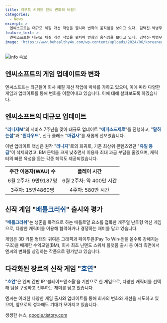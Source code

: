 ```yaml
---
title: 리부트 키워드 엔씨 변화의 바람!
categories:
  - News
excerpt: >
  엔씨소프트는 대규모 체질 개선 작업을 펼치며 변화의 움직임을 보이고 있다. 김택진·박병무 공동대표 체제로 대대적인 정비를 시행하고, 게임 분야에서의 변화를 이끌며 엔씨의 핵심 경쟁력을 강화하고 있다. 특히 배틀크러쉬 출시로 게임사업에서의 변신을 시도하고 있으며, 리니지 업데이트를 통해 브랜드 가치 회복에도 나서고 있다. 엔씨는 다양한 장르의 게임 출시를 통해 변화를 이끌고 있으며, 새로운 게임 호연을 통해 장르 다각화 움직임을 보여주고 있다. 변화는 높게 평가되고 있지만, 신작 성과를 통한 실적 개선이 중요시되고 있다.
feature_text: >
  엔씨소프트는 대규모 체질 개선 작업을 펼치며 변화의 움직임을 보이고 있다. 김택진·박병무 공동대표 체제로 대대적인 정비를 시행하고, 게임 분야에서의 변화를 이끌며 엔씨의 핵심 경쟁력을 강화하고 있다. 특히 배틀크러쉬 출시로 게임사업에서의 변신을 시도하고 있으며, 리니지 업데이트를 통해 브랜드 가치 회복에도 나서고 있다. 엔씨는 다양한 장르의 게임 출시를 통해 변화를 이끌고 있으며, 새로운 게임 호연을 통해 장르 다각화 움직임을 보여주고 있다. 변화는 높게 평가되고 있지만, 신작 성과를 통한 실적 개선이 중요시되고 있다.
image: 'https://www.behealthy4u.com/wp-content/uploads/2024/06/koreanews.jpg'
---
```


<p><img src="https://www.behealthy4u.com/wp-content/uploads/2024/06/koreanews.jpg" alt="info 속보" /></p>

<h2 data-ke-size="size26">엔씨소프트의 게임 업데이트와 변화</h2>

<p data-ke-size="size16">엔씨소프트는 최근들어 회사 체질 개선 작업에 박차를 가하고 있으며, 이에 따라 다양한 게임과 업데이트를 통해 변화를 이끌어내고 있습니다. 이에 대해 살펴보도록 하겠습니다.</p>

<h2 data-ke-size="size24">엔씨소프트의 대규모 업데이트</h2>

<p data-ke-size="size16">"<b><span style="color: #1a5490;">리니지M</span></b>"의 서비스 7주년을 맞아 대규모 업데이트 "<b><span style="color: #1a5490;">에피소드제로</span></b>"를 진행하고, "<b><span style="color: #1a5490;">말하는섬</span></b>"과 "<b><span style="color: #1a5490;">원다우드</span></b>", 신규 클래스 "<b><span style="color: #1a5490;">마검사</span></b>"를 새롭게 선보였습니다.</p>

<p data-ke-size="size16">이번 업데이트 핵심은 원작 "<b><span style="color: #1a5490;">리니지</span></b>"로의 회귀로, 기존 최상위 콘텐츠였던 "<b><span style="color: #1a5490;">유일 등급</span></b>"이 삭제되었고, BM 문턱을 크게 낮추면서 이용자 최대 과금 부담을 줄였으며, 캐릭터의 빠른 육성을 돕는 각종 혜택도 제공되었습니다.</p>

<table>
  <tr>
    <td style="text-align: center; height: 17px;"><b>주간 이용자(WAU) 수</b></td>
    <td style="text-align: center; height: 17px;"><b>플레이 시간</b></td>
  </tr>
  <tr>
    <td style="text-align: center; height: 17px;">6월 2주차: 9만9187명</td>
    <td style="text-align: center; height: 17px;">6월 2주차: 약 400만 시간</td>
  </tr>
  <tr>
    <td style="text-align: center; height: 17px;">3주차: 15만4860명</td>
    <td style="text-align: center; height: 17px;">4주차: 580만 시간</td>
  </tr>
</table>

<h2 data-ke-size="size24">신작 게임 "<b><span style="color: #1a5490;">배틀크러쉬</span></b>" 출시와 평가</h2>

<p data-ke-size="size16">"<b><span style="color: #1a5490;">배틀크러쉬</span></b>"는 생존을 목적으로 하는 배틀로얄 요소를 접목한 캐주얼 난투형 액션 게임으로, 다양한 캐릭터를 이용해 협력하거나 경쟁하는 재미를 담고 있습니다.</p>

<p data-ke-size="size16">게임은 3D 카툰 형태의 귀여운 그래픽과 페이투윈(Pay To Win‧돈을 쓸수록 강해지는 구조)을 배제한 수익모델(BM), 회사 최초 닌텐도 스위치 플랫폼 출시 등 여러 측면에서 엔씨의 변화를 상징하는 작품으로 평가받고 있습니다.</p>

<h2 data-ke-size="size24">다각화된 장르의 신작 게임 "<b><span style="color: #1a5490;">호연</span></b>"</h2>

<p data-ke-size="size16">"<b><span style="color: #1a5490;">호연</span></b>"은 엔씨 간판 IP ‘블레이드앤소울’을 기반으로 한 게임으로, 다양한 캐릭터를 선택해 팀을 구성하고 전투하는 재미를 담고 있습니다.</p>

<p data-ke-size="size16">엔씨는 이러한 다양한 게임 출시와 업데이트를 통해 회사의 변화와 개선을 시도하고 있으며, 앞으로의 성과에도 기대가 모아지고 있습니다.</p>
생생한 뉴스, <a href="https://qoogle.tistory.com" rel="dofollow">qoogle.tistory.com</a>


